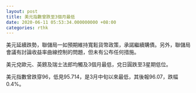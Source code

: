 ```yaml
---
layout: post
title: 美元指數曾跌至3個月最低
date: 2020-06-11 05:53:34.000000000 +08:00
categories: rthk
---
```


美元延續跌勢，聯儲局一如預期維持寬鬆貨幣政策，承諾繼續購債。另外，聯儲局會議有討論收益率曲線控制的問題，但未有公布任何措施。

美元兌歐元、英鎊及瑞士法郎均觸及3個月最低，兌日圓跌至3星期低位。

美元指數曾跌穿96，低見95.714，是3月中旬以來最低，其後報96.07，跌幅0.4%。
